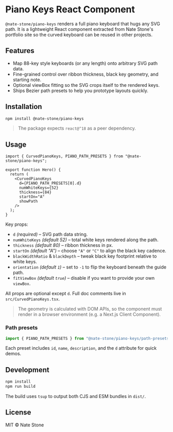 # Piano Keys React Component

`@nate-stone/piano-keys` renders a full piano keyboard that hugs any SVG path. It is a lightweight React component extracted from Nate Stone's portfolio site so the curved keyboard can be reused in other projects.

## Features

- Map 88-key style keyboards (or any length) onto arbitrary SVG path data.
- Fine-grained control over ribbon thickness, black key geometry, and starting note.
- Optional viewBox fitting so the SVG crops itself to the rendered keys.
- Ships Bezier path presets to help you prototype layouts quickly.

## Installation

```bash
npm install @nate-stone/piano-keys
```

> The package expects `react@^18` as a peer dependency.

## Usage

```tsx
import { CurvedPianoKeys, PIANO_PATH_PRESETS } from "@nate-stone/piano-keys";

export function Hero() {
  return (
    <CurvedPianoKeys
      d={PIANO_PATH_PRESETS[0].d}
      numWhiteKeys={52}
      thickness={84}
      startOn="A"
      showPath
    />
  );
}
```

Key props:

- `d` *(required)* – SVG path data string.
- `numWhiteKeys` *(default 52)* – total white keys rendered along the path.
- `thickness` *(default 80)* – ribbon thickness in px.
- `startOn` *(default "A")* – choose `"A"` or `"C"` to align the black key cadence.
- `blackWidthRatio` & `blackDepth` – tweak black key footprint relative to white keys.
- `orientation` *(default `1`)* – set to `-1` to flip the keyboard beneath the guide path.
- `fitViewBox` *(default `true`)* – disable if you want to provide your own `viewBox`.

All props are optional except `d`. Full doc comments live in `src/CurvedPianoKeys.tsx`.

> The geometry is calculated with DOM APIs, so the component must render in a browser environment (e.g. a Next.js Client Component).

### Path presets

```ts
import { PIANO_PATH_PRESETS } from "@nate-stone/piano-keys/path-presets";
```

Each preset includes `id`, `name`, `description`, and the `d` attribute for quick demos.

## Development

```bash
npm install
npm run build
```

The build uses `tsup` to output both CJS and ESM bundles in `dist/`.

## License

MIT © Nate Stone
